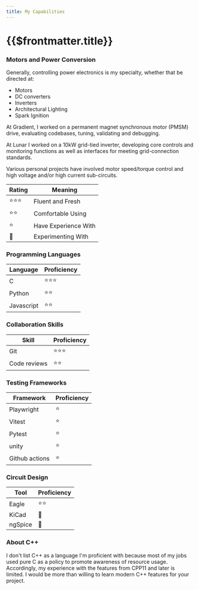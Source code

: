 ```yaml
---
title: My Capabilities
---
```

# {{$frontmatter.title}}

### Motors and Power Conversion
Generally, controlling power electronics is my specialty, whether that be directed at:
- Motors
- DC converters
- Inverters
- Architectural Lighting
- Spark Ignition

At Gradient, I worked on a permanent magnet synchronous motor (PMSM) drive, evaluating codebases, tuning, validating and debugging.  

At Lunar I worked on a 10kW grid-tied inverter, developing core controls and monitoring functions as well as interfaces for meeting grid-connection standards. 

Various personal projects have involved motor speed/torque control and high voltage and/or high current sub-circuits.

| Rating | Meaning |
| --- | --- |
| :star::star::star: | Fluent and Fresh |
| :star::star: | Comfortable Using |
| :star: | Have Experience With |
| :test_tube: | Experimenting With |

### Programming Languages
| Language | Proficiency |
| --- | --- |
| C | :star::star::star:|
| Python | :star::star: |
| Javascript | :star::star: |

### Collaboration Skills
| Skill | Proficiency |
| --- | --- |
| Git | :star::star::star: |
| Code reviews | :star::star: |

### Testing Frameworks
| Framework | Proficiency |
| --- | --- |
| Playwright | :star: |
| Vitest  | :star: |
| Pytest | :star: |
| unity | :star: |
| Github actions | :star: |

### Circuit Design
| Tool | Proficiency |
| --- | --- |
| Eagle | :star::star: |
| KiCad | :test_tube: |
| ngSpice | :test_tube: |

### About C++
I don't list C++ as a language I'm proficient with because most of my jobs used pure C as a policy to promote awareness of resource usage. Accordingly, my experience with the features from CPP11 and later is limited.  I would be more than willing to learn modern <nobr>C++</nobr> features for your project.
